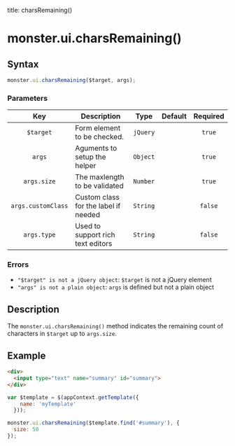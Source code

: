 title: charsRemaining()

# monster.ui.charsRemaining()

## Syntax
```javascript
monster.ui.charsRemaining($target, args);
```

### Parameters
Key | Description | Type | Default | Required
:-: | --- | :-: | :-: | :-:
`$target` | Form element to be checked. | `jQuery` | | `true`
`args` | Aguments to setup the helper | `Object` | | `true`
`args.size` | The maxlength to be validated | `Number` | | `true`
`args.customClass` | Custom class for the label if needed | `String` | | `false`
`args.type` | Used to support rich text editors | `String` | | `false`

### Errors

* `"$target" is not a jQuery object`: `$target` is not a jQuery element
* `"args" is not a plain object`: `args` is defined but not a plain object

## Description
The `monster.ui.charsRemaining()` method indicates the remaining count of characters in `$target` up to `args.size`.

## Example

```html
<div>
  <input type="text" name="summary" id="summary">
</div>
```
```javascript
var $template = $(appContext.getTemplate({
    name: 'myTemplate'
  }));

monster.ui.charsRemaining($template.find('#summary'), {
  size: 50
});
```
